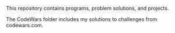 This repository contains programs, problem solutions, and projects. 

The CodeWars folder includes my solutions to challenges from codewars.com.
